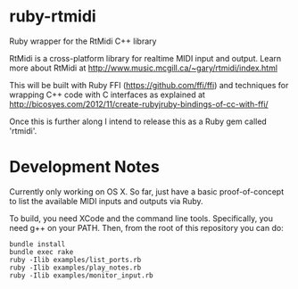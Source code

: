 ruby-rtmidi
===========

Ruby wrapper for the RtMidi C++ library

RtMidi is a cross-platform library for realtime MIDI input and output.
Learn more about RtMidi at http://www.music.mcgill.ca/~gary/rtmidi/index.html

This will be built with Ruby FFI (https://github.com/ffi/ffi) and techniques for wrapping C++ code with C interfaces as explained at http://bicosyes.com/2012/11/create-rubyjruby-bindings-of-cc-with-ffi/

Once this is further along I intend to release this as a Ruby gem called 'rtmidi'.


Development Notes
=================

Currently only working on OS X.
So far, just have a basic proof-of-concept to list the available MIDI inputs and outputs via Ruby.

To build, you need XCode and the command line tools. Specifically, you need g++ on your PATH. 
Then, from the root of this repository you can do:

    bundle install
    bundle exec rake
    ruby -Ilib examples/list_ports.rb
    ruby -Ilib examples/play_notes.rb
    ruby -Ilib examples/monitor_input.rb
